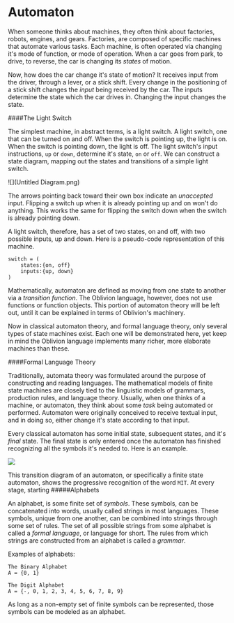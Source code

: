 # Automaton

When someone thinks about machines, they often think about factories, robots, engines, and gears. Factories, are composed of specific machines that automate various tasks. Each machine, is often operated via changing it's mode of function, or mode of operation. When a car goes from park, to drive, to reverse, the car is changing its *states* of motion.

Now, how does the car change it's state of motion? It receives input from the driver, through a lever, or a stick shift. Every change in the positioning of a stick shift changes the *input* being received by the car. The inputs determine the state which the car drives in. Changing the input changes the state.

####The Light Switch

The simplest machine, in abstract terms, is a light switch. A light switch, one that can be turned on and off. When the switch is pointing up, the light is on. When the switch is pointing down, the light is off. The light switch's input instructions, `up` or `down`, determine it's state, `on` or `off`. We can construct a state diagram, mapping out the states and transitions of a simple light switch.

![](Untitled Diagram.png)

The arrows pointing back toward their own box indicate an *unaccepted* input. Flipping a switch up when it is already pointing up and on won't do anything. This works the same for flipping the switch down when the switch is already pointing down.

A light switch, therefore, has a set of two states, on and off, with two possible inputs, up and down. Here is a pseudo-code representation of this machine.

```
switch = (
    states:{on, off}
    inputs:{up, down}
)
```

Mathematically, automaton are defined as moving from one state to another via a *transition function*. The Oblivion language, however, does not use functions or function objects. This portion of automaton theory will be left out, until it can be explained in terms of Oblivion's machinery.

Now in classical automaton theory, and formal language theory, only several types of state machines exist. Each one will be demonstrated here, yet keep in mind the Oblivion language implements many richer, more elaborate machines than these.

####Formal Language Theory

Traditionally, automata theory was formulated around the purpose of constructing and reading languages. The mathematical models of finite state machines are closely tied to the linguistic models of grammars, production rules, and language theory. Usually, when one thinks of a machine, or automaton, they think about some *task* being automated or performed. Automaton were originally conceived  to receive textual input, and in doing so, either change it's state according to that input. 

Every classical automaton has some initial state, subsequent states, and it's *final* state. The final state is only entered once the automaton has finished recognizing all the symbols it's needed to. Here is an example.

![](FSA001.png)


This transition diagram of an automaton, or specifically a finite state automaton, shows the progressive recognition of the word `MIT`. At every stage, starting
#####Alphabets

An alphabet, is some finite set of *symbols*. These symbols, can be concatenated into words, usually called strings in most languages. These symbols, unique from one another, can be combined into strings through some set of rules. The set of all possible strings from some alphabet is called a *formal language*, or language for short. The rules from which strings are constructed from an alphabet is called a *grammar*.

Examples of alphabets:

```
The Binary Alphabet
A = {0, 1}

The Digit Alphabet
A = {-, 0, 1, 2, 3, 4, 5, 6, 7, 8, 9}
```

As long as a non-empty set of finite symbols can be represented, those symbols can be modeled as an alphabet.